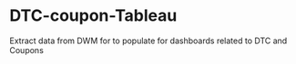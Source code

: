 # DTC-coupon-Tableau
Extract data from DWM for to populate for dashboards related to DTC and Coupons
